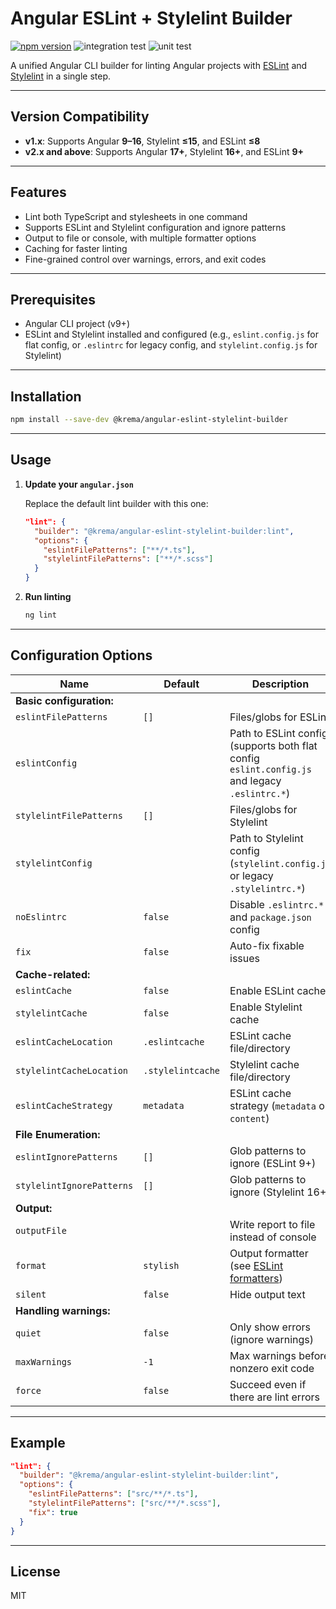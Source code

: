 # Angular ESLint + Stylelint Builder

[![npm version](https://badge.fury.io/js/@krema%2Fangular-eslint-stylelint-builder.svg?icon=si%3Anpm)](https://badge.fury.io/js/@krema%2Fangular-eslint-stylelint-builder)
![integration test](https://github.com/krema/angular-eslint-stylelint-builder/actions/workflows/integration-test.yml/badge.svg)
![unit test](https://github.com/krema/angular-eslint-stylelint-builder/actions/workflows/unit-test.yml/badge.svg)

A unified Angular CLI builder for linting Angular projects with [ESLint](https://eslint.org/) and [Stylelint](https://stylelint.io/) in a single step.

---

## Version Compatibility

- **v1.x**: Supports Angular **9–16**, Stylelint **≤15**, and ESLint **≤8**
- **v2.x and above**: Supports Angular **17+**, Stylelint **16+**, and ESLint **9+**

---

## Features

- Lint both TypeScript and stylesheets in one command
- Supports ESLint and Stylelint configuration and ignore patterns
- Output to file or console, with multiple formatter options
- Caching for faster linting
- Fine-grained control over warnings, errors, and exit codes

---

## Prerequisites

- Angular CLI project (v9+)
- ESLint and Stylelint installed and configured (e.g., `eslint.config.js` for flat config, or `.eslintrc` for legacy config, and `stylelint.config.js` for Stylelint)

---

## Installation

```bash
npm install --save-dev @krema/angular-eslint-stylelint-builder
```

---

## Usage

1. **Update your `angular.json`**

   Replace the default lint builder with this one:

   ```json
   "lint": {
     "builder": "@krema/angular-eslint-stylelint-builder:lint",
     "options": {
       "eslintFilePatterns": ["**/*.ts"],
       "stylelintFilePatterns": ["**/*.scss"]
     }
   }
   ```

2. **Run linting**

   ```bash
   ng lint
   ```

---

## Configuration Options

| Name                     | Default           | Description                                                                 | Required | Linter    |
|--------------------------|-------------------|-----------------------------------------------------------------------------|----------|-----------|
| **Basic configuration:** |
| `eslintFilePatterns`     | `[]`              | Files/globs for ESLint                                                      | Yes      | eslint    |
| `eslintConfig`           |                   | Path to ESLint config (supports both flat config `eslint.config.js` and legacy `.eslintrc.*`) | No       | eslint    |
| `stylelintFilePatterns`  | `[]`              | Files/globs for Stylelint                                                   | Yes      | stylelint |
| `stylelintConfig`        |                   | Path to Stylelint config (`stylelint.config.js` or legacy `.stylelintrc.*`)  | No       | stylelint |
| `noEslintrc`             | `false`           | Disable `.eslintrc.*` and `package.json` config                             | No       | eslint    |
| `fix`                    | `false`           | Auto-fix fixable issues                                                     | No       | both      |
| **Cache-related:**       |
| `eslintCache`            | `false`           | Enable ESLint cache                                                         | No       | eslint    |
| `stylelintCache`         | `false`           | Enable Stylelint cache                                                      | No       | stylelint |
| `eslintCacheLocation`    | `.eslintcache`    | ESLint cache file/directory                                                 | No       | eslint    |
| `stylelintCacheLocation` | `.stylelintcache` | Stylelint cache file/directory                                              | No       | stylelint |
| `eslintCacheStrategy`    | `metadata`        | ESLint cache strategy (`metadata` or `content`)                             | No       | eslint    |
| **File Enumeration:**    |
| `eslintIgnorePatterns`   | `[]`              | Glob patterns to ignore (ESLint 9+)                                         | No       | eslint    |
| `stylelintIgnorePatterns`| `[]`              | Glob patterns to ignore (Stylelint 16+)                                     | No       | stylelint |
| **Output:**              |
| `outputFile`             |                   | Write report to file instead of console                                     | No       | both      |
| `format`                 | `stylish`         | Output formatter (see [ESLint formatters](https://eslint.org/docs/user-guide/formatters/)) | No | both |
| `silent`                 | `false`           | Hide output text                                                            | No       | both      |
| **Handling warnings:**   |
| `quiet`                  | `false`           | Only show errors (ignore warnings)                                          | No       | both      |
| `maxWarnings`            | `-1`              | Max warnings before nonzero exit code                                       | No       | both      |
| `force`                  | `false`           | Succeed even if there are lint errors                                       | No       | both      |

---

## Example

```json
"lint": {
  "builder": "@krema/angular-eslint-stylelint-builder:lint",
  "options": {
    "eslintFilePatterns": ["src/**/*.ts"],
    "stylelintFilePatterns": ["src/**/*.scss"],
    "fix": true
  }
}
```

---

## License

MIT
